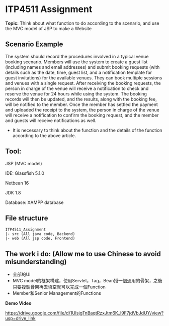 # ITP4511 Assignment
**Topic:**
Think about what function to do according to the scenario, and use the MVC model of JSP to make a Website
## Scenario Example
The system should record the procedures involved in a typical venue booking scenario. Members will use the system to create a guest list (including names and email addresses) and submit booking requests (with details such as the date, time, guest list, and a notification template for guest invitations) for the available venues.
They can book multiple sessions and venues with a single request. After receiving the booking requests, the person in charge of the venue will receive a notification to check and reserve the venue for 24 hours while using the system. The booking records will then be updated, and the results, along with the booking fee, will be notified to the member. Once the member has settled the payment and uploaded the receipt to the system, the person in charge of the venue will receive a notification to confirm the booking request, and the member and guests will receive notifications as well.

- It is necessary to think about the function and the details of the function according to the above article.

## Tool:
JSP (MVC model)

IDE: Glassfish 5.1.0

Netbean 16

JDK 1.8

Database: XAMPP database

## File structure
    ITP4511_Assignment
    |- src (All java code, Backend)
    |- web (All jsp code, Frontend)

## The work i do: (Allow me to use Chinese to avoid misunderstanding)
- 全部的UI
- MVC model的框架構建，使用Servlet，Tag，Bean搭一個通用的骨架，之後只要複製骨架再去填空就可以完成一個Function
- Member和Senior Management的Functions

**Demo Video**

https://drive.google.com/file/d/1UlsjgTnBaqtRzxJtm6K_l9F7jdVbJdUY/view?usp=drive_link
